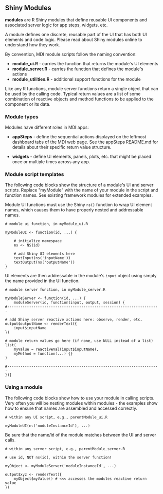 ## Shiny Modules

**modules** are R Shiny modules that define reusable UI components
and associated server logic for app steps, widgets, etc.

A module defines one discrete, reusable part of the UI that has both 
UI elements and code logic. Please read about Shiny modules online 
to understand how they work.

By convention, MDI module scripts follow the naming convention:

- **module_ui.R** - carries the function that returns the module's UI elements
- **module_server.R** - carries the function that defines the module's actions
- **module_utilities.R** - additional support functions for the module

Like any R functions, module server functions return a single
object that can be used by the calling code. Typical return values
are a list of some combination of reactive objects and method functions 
to be applied to the component or its data.

### Module types

Modules have different roles in MDI apps:

- **appSteps** - define the sequential actions displayed
on the leftmost dashboard tabs of the MDI web page. See the appSteps 
README.md for details about their specific return value structure.

- **widgets** - define UI elements, panels, plots, etc. that
might be placed once or multiple times across any app.

### Module script templates

The following code blocks show the structure of a module's UI and server scripts. 
Replace "myModule" with the name of your module in the script
and function names. See existing framework modules for extended examples.

Module UI functions must use the Shiny <code>ns()</code> function to wrap
UI element names, which causes them to have properly nested and addressable
names.

```
# module ui function, in myModule_ui.R

myModuleUI <- function(id, ...) {

    # initialize namespace
    ns <- NS(id) 

    # add Shiny UI elements here
    textInput(ns('inputName'))
    textOutput(ns('outputName'))
}
```

UI elements are then addressable in the module's 
<code>input</code> object using simply the name provided in the UI function.

```
# module server function, in myModule_server.R

myModuleServer <- function(id, ...) {
    moduleServer(id, function(input, output, session) {
#----------------------------------------------------------------------

# add Shiny server reactive actions here: observe, render, etc.
output$outputName <- renderText({
    input$inputName
})

# module return values go here (if none, use NULL instead of a list)
list(
    myValue = reactiveVal(input$inputName),
    myMethod = function(...) {}
)

#----------------------------------------------------------------------
})}
```

### Using a module

The following code blocks show how to use your module in calling scripts. Very often you will be nesting modules within modules - the examples show how to ensure that names are assembled and accessed correctly.

```
# within any UI script, e.g., parentModule_ui.R

myModuleUI(ns('moduleInstanceId'), ...)
```

Be sure that the name/id of the module matches between the UI and server calls.

```
# within any server script, e.g., parentModule_server.R

# use id, NOT ns(id), within the server function!

myObject <- myModuleServer('moduleInstanceId', ...)

output$xyz <- renderText({
    myObject$myValue() # <<< accesses the modules reactive return value
})
```
